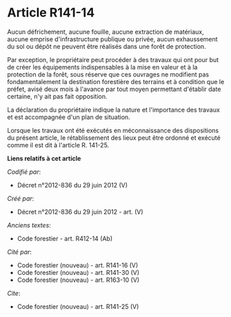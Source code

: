 # Article R141-14

Aucun défrichement, aucune fouille, aucune extraction de matériaux, aucune emprise d'infrastructure publique ou privée, aucun
exhaussement du sol ou dépôt ne peuvent être réalisés dans une forêt de protection.

Par exception, le propriétaire peut procéder à des travaux qui ont pour but de créer les équipements indispensables à la mise
en valeur et à la protection de la forêt, sous réserve que ces ouvrages ne modifient pas fondamentalement la destination
forestière des terrains et à condition que le préfet, avisé deux mois à l'avance par tout moyen permettant d'établir date
certaine, n'y ait pas fait opposition.

La déclaration du propriétaire indique la nature et l'importance des travaux et est accompagnée d'un plan de situation.

Lorsque les travaux ont été exécutés en méconnaissance des dispositions du présent article, le rétablissement des lieux peut
être ordonné et exécuté comme il est dit à l'article R. 141-25.

**Liens relatifs à cet article**

_Codifié par_:

  - Décret n°2012-836 du 29 juin 2012 (V)

_Créé par_:

  - Décret n°2012-836 du 29 juin 2012 - art. (V)

_Anciens textes_:

  - Code forestier - art. R412-14 (Ab)

_Cité par_:

  - Code forestier (nouveau) - art. R141-16 (V)
  - Code forestier (nouveau) - art. R141-30 (V)
  - Code forestier (nouveau) - art. R163-10 (V)

_Cite_:

  - Code forestier (nouveau) - art. R141-25 (V)

